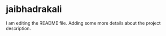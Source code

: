 # jaibhadrakali
I am editing the README file. Adding some more details about the project description.

